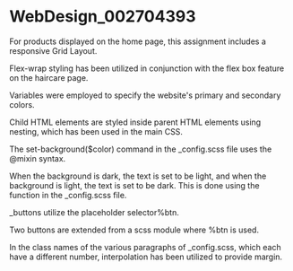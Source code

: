 # WebDesign_002704393
For products displayed on the home page, this assignment includes a responsive Grid Layout. 

Flex-wrap styling has been utilized in conjunction with the flex box feature on the haircare page. 

Variables were employed to specify the website's primary and secondary colors. 

Child HTML elements are styled inside parent HTML elements using nesting, which has been used in the main CSS. 

The set-background($color) command in the _config.scss file uses the @mixin syntax. 

When the background is dark, the text is set to be light, and when the background is light, the text is set to be dark. This is done using the function in the _config.scss file. 

_buttons utilize the placeholder selector%btn. 

Two buttons are extended from a scss module where %btn is used. 

In the class names of the various paragraphs of _config.scss, which each have a different number, interpolation has been utilized to provide margin.
